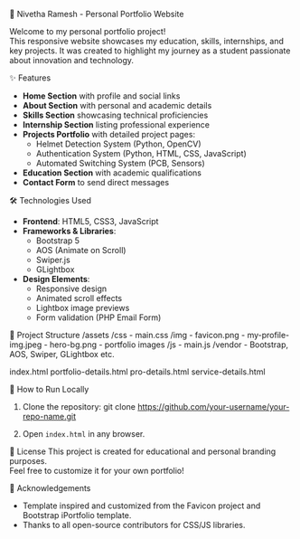 🌟 Nivetha Ramesh - Personal Portfolio Website

Welcome to my personal portfolio project!  
This responsive website showcases my education, skills, internships, and key projects. It was created to highlight my journey as a student passionate about innovation and technology.

✨ Features
- **Home Section** with profile and social links
- **About Section** with personal and academic details
- **Skills Section** showcasing technical proficiencies
- **Internship Section** listing professional experience
- **Projects Portfolio** with detailed project pages:
  - Helmet Detection System (Python, OpenCV)
  - Authentication System (Python, HTML, CSS, JavaScript)
  - Automated Switching System (PCB, Sensors)
- **Education Section** with academic qualifications
- **Contact Form** to send direct messages

🛠️ Technologies Used
- **Frontend**: HTML5, CSS3, JavaScript
- **Frameworks & Libraries**:
  - Bootstrap 5
  - AOS (Animate on Scroll)
  - Swiper.js
  - GLightbox
- **Design Elements**:
  - Responsive design
  - Animated scroll effects
  - Lightbox image previews
  - Form validation (PHP Email Form)

📂 Project Structure
/assets
  /css
    - main.css
  /img
    - favicon.png
    - my-profile-img.jpeg
    - hero-bg.png
    - portfolio images
  /js
    - main.js
  /vendor
    - Bootstrap, AOS, Swiper, GLightbox etc.

index.html
portfolio-details.html
pro-details.html
service-details.html


🚀 How to Run Locally
1. Clone the repository:
   git clone https://github.com/your-username/your-repo-name.git
   
3. Open `index.html` in any browser.

📜 License
This project is created for educational and personal branding purposes.  
Feel free to customize it for your own portfolio!

🙌 Acknowledgements
- Template inspired and customized from the Favicon project and Bootstrap iPortfolio template.
- Thanks to all open-source contributors for CSS/JS libraries.

